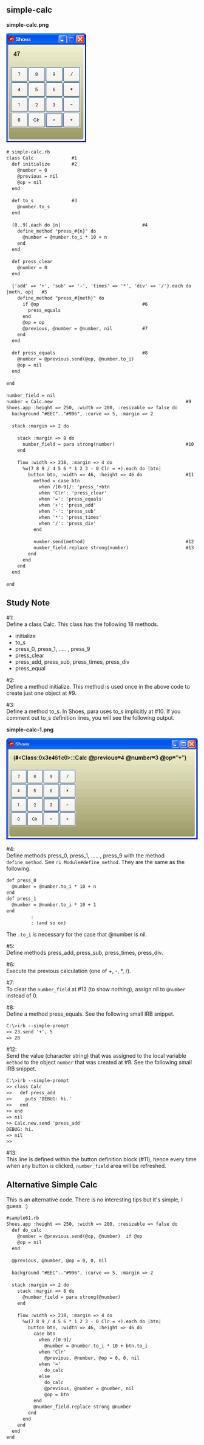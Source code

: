 simple-calc
-----------
**simple-calc.png**

![simple-calc.png](http://github.com/ashbb/shoes_tutorial_html/raw/master/images/simple-calc.png)

	# simple-calc.rb
	class Calc              #1
	  def initialize        #2
	    @number = 0
	    @previous = nil
	    @op = nil
	  end
	
	  def to_s              #3
	    @number.to_s
	  end
	  
	  (0..9).each do |n|                              #4
	    define_method "press_#{n}" do
	      @number = @number.to_i * 10 + n
	    end
	  end
	
	  def press_clear
	    @number = 0
	  end
	
	  {'add' => '+', 'sub' => '-', 'times' => '*', 'div' => '/'}.each do |meth, op|   #5
	    define_method "press_#{meth}" do
	      if @op                                      #6
	        press_equals
	      end
	      @op = op
	      @previous, @number = @number, nil           #7
	    end
	  end
	
	  def press_equals                                #8
	    @number = @previous.send(@op, @number.to_i)
	    @op = nil
	  end
	
	end
	
	number_field = nil
	number = Calc.new                                                 #9
	Shoes.app :height => 250, :width => 200, :resizable => false do
	  background "#EEC".."#996", :curve => 5, :margin => 2
	
	  stack :margin => 2 do
	
	    stack :margin => 8 do
	      number_field = para strong(number)                          #10
	    end
	
	    flow :width => 218, :margin => 4 do
	      %w(7 8 9 / 4 5 6 * 1 2 3 - 0 Clr = +).each do |btn|
	        button btn, :width => 46, :height => 46 do                #11
	          method = case btn
	            when /[0-9]/: 'press_'+btn
	            when 'Clr': 'press_clear'
	            when '=': 'press_equals'
	            when '+': 'press_add'
	            when '-': 'press_sub'
	            when '*': 'press_times'
	            when '/': 'press_div'
	          end
	          
	          number.send(method)                                     #12
	          number_field.replace strong(number)                     #13
	        end
	      end
	    end
	  end
	
	end


Study Note
----------
\#1: <br>
Define a class Calc. This class has the following 18 methods.
- initialize
- to\_s
- press\_0, press\_1, ..... , press\_9
- press\_clear
- press\_add, press\_sub, press\_times, press\_div
- press\_equal  

\#2: <br>
Define a method initialize. This method is used once in the above code to create just one object at #9. 

\#3: <br>
Define a method to\_s. In Shoes, para uses to\_s implicitly at #10. If you comment out to\_s definition lines, you will see the following output.

**simple-calc-1.png**

![simple-calc-1.png](http://github.com/ashbb/shoes_tutorial_html/raw/master/images/simple-calc-1.png)

\#4: <br>
Define methods press\_0, press\_1, ..... , press\_9 with the method `define_method`. See `ri Module#define_method`. They are the same as the following.

	def press_0
	  @number = @number.to_i * 10 + n
	end
	def press_1
	  @number = @number.to_i * 10 + 1
	end
	         :
	         : (and so on)

The `.to_i` is necessary for the case that @number is nil.

\#5: <br>
Define methods press\_add, press\_sub, press\_times, press\_div. 

\#6: <br>
Execute the previous calculation (one of +, -, *, /).

\#7: <br>
To clear the `number_field` at #13 (to show nothing), assign nil to `@number` instead of 0.

\#8: <br>
Define a method press\_equals. See the following small IRB snippet.

	C:\>irb --simple-prompt
	>> 23.send '+', 5
	=> 28

\#12: <br>
Send the value (character string) that was assigned to the local variable `method` to the object `number` that was created at #9. See the following small IRB snippet.

	C:\>irb --simple-prompt
	>> class Calc
	>>   def press_add
	>>     puts 'DEBUG: hi.'
	>>   end
	>> end
	=> nil
	>> Calc.new.send 'press_add'
	DEBUG: hi.
	=> nil
	>>

\#13: <br>
This line is defined within the button definition block (#11), hence every time when any button is clicked, `number_field` area will be refreshed.


Alternative Simple Calc
-----------------------
This is an alternative code. There is no interesting tips but it's simple, I guess. :)

	#sample61.rb
	Shoes.app :height => 250, :width => 200, :resizable => false do
	  def do_calc
	    @number = @previous.send(@op, @number)  if @op
	    @op = nil
	  end
	  
	  @previous, @number, @op = 0, 0, nil
	  
	  background "#EEC".."#996", :curve => 5, :margin => 2
	
	  stack :margin => 2 do
	    stack :margin => 8 do
	      @number_field = para strong(@number)
	    end
	
	    flow :width => 218, :margin => 4 do
	      %w(7 8 9 / 4 5 6 * 1 2 3 - 0 Clr = +).each do |btn|
	        button btn, :width => 46, :height => 46 do
	          case btn
	            when /[0-9]/
	              @number = @number.to_i * 10 + btn.to_i
	            when 'Clr'
	              @previous, @number, @op = 0, 0, nil
	            when '='
	              do_calc
	            else
	              do_calc
	              @previous, @number = @number, nil
	              @op = btn
	          end      
	          @number_field.replace strong @number
	        end
	      end
	    end
	  end
	end

